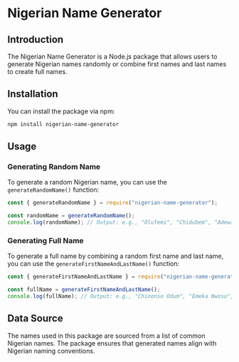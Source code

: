 # Nigerian Name Generator

## Introduction

The Nigerian Name Generator is a Node.js package that allows users to generate Nigerian names randomly or combine first names and last names to create full names.

## Installation

You can install the package via npm:

```bash
npm install nigerian-name-generator
```

## Usage

### Generating Random Name

To generate a random Nigerian name, you can use the `generateRandomName()` function:

```javascript
const { generateRandomName } = require("nigerian-name-generator");

const randomName = generateRandomName();
console.log(randomName); // Output: e.g., "Olufemi", "Chidubem", "Adewale", etc.
```

### Generating Full Name

To generate a full name by combining a random first name and last name, you can use the `generateFirstNameAndLastName()` function:

```javascript
const { generateFirstNameAndLastName } = require("nigerian-name-generator");

const fullName = generateFirstNameAndLastName();
console.log(fullName); // Output: e.g., "Chinonso Odum", "Emeka Nwosu", "Folasade Lawal", etc.
```

## Data Source

The names used in this package are sourced from a list of common Nigerian names. The package ensures that generated names align with Nigerian naming conventions.
